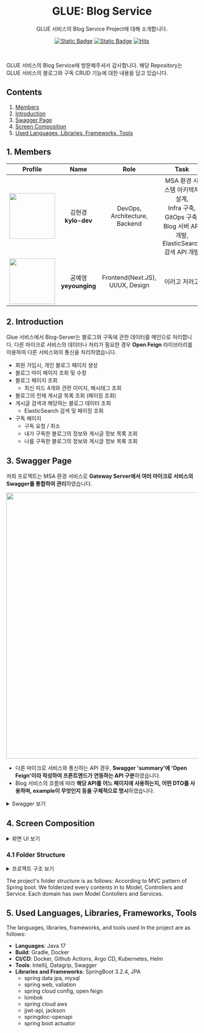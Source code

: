 <div align="center">

# GLUE: Blog Service

GLUE 서비스의 Blog Service Project에 대해 소개합니다.

[![Static Badge](https://img.shields.io/badge/language-korean-blue)](./README-KR.md) [![Static Badge](https://img.shields.io/badge/language-english-red)](./README.md) [![Hits](https://hits.seeyoufarm.com/api/count/incr/badge.svg?url=https%3A%2F%2Fgithub.com%2FSinging-voice-conversion%2Fsingtome-model&count_bg=%23E3E30F&title_bg=%23555555&icon=&icon_color=%23E7E7E7&title=hits&edge_flat=false)](https://hits.seeyoufarm.com)

</div>

<br>

GLUE 서비스의 Blog Service에 방문해주셔서 감사합니다. 해당 Repository는 GLUE 서비스의 블로그와 구독 CRUD 기능에 대한 내용을 담고 있습니다. 


## Contents
1. [Members](#1-members)
2. [Introduction](#2-introduction)
3. [Swagger Page](#3-swagger-page)
4. [Screen Composition](#4-screen-composition)
5. [Used Languages, Libraries, Frameworks, Tools](#5-used-languages-libraries-frameworks-tools)

## 1. Members
| Profile |         Name          |               Role               |                                             Task                                             |
| :---: |:---------------------:|:--------------------------------:|:--------------------------------------------------------------------------------------------:|
| <a href="https://github.com/kylo-dev"><img src="https://avatars.githubusercontent.com/u/103489352?v=4" height="120px"></a> | 김현겸 <br> **kylo-dev** |  DevOps, Architecture, <br/> Backend   | MSA 환경 시스템 아키텍처 설계, <br/> Infra 구축, GitOps 구축, <br/> Blog 서버 API 개발, <br/> ElasticSearch 검색 API 개발 |
| <a href="https://github.com/yeyounging"><img src="https://avatars.githubusercontent.com/u/133792082?v=4" height="120px"></a> | 공예영 <br> **yeyounging** | Frontend(Next.JS), <br/> UI/UX, Design |                                           이러고 저러고                                            |

## **2. Introduction**

Glue 서비스에서 Blog-Server는 블로그와 구독에 관한 데이터를 메인으로 처리합니다. 다른 마이크로 서비스의 데이터나 처리가 필요한 경우
**Open Feign** 라이브러리를 이용하여 다른 서비스와의 통신을 처리하였습니다.

- 회원 가입시, 개인 블로그 페이지 생성
- 블로그 마이 페이지 조회 및 수정
- 블로그 페이지 조회 
  - 최신 피드 4개와 관련 이미지, 해시태그 조회
- 블로그의 전체 게시글 목록 조회 (페이징 조회)
- 게시글 검색과 해당하는 블로그 데이터 조회 
  - ElasticSearch 검색 및 페이징 조회
- 구독 페이지
  - 구독 요청 / 취소
  - 내가 구독한 블로그의 정보와 게시글 정보 목록 조회
  - 나를 구독한 블로그의 정보와 게시글 정보 목록 조회

## **3. Swagger Page**

저희 프로젝트는 MSA 환경 서비스로 **Gateway Server에서 여러 마이크로 서비스의 Swagger를 통합하여 관리**하였습니다.

<img src="https://github.com/DoTheZ-Team/blog-service/assets/103489352/039ab512-0e0a-47f7-b1d4-b41502311a47" width="700">

- 다른 마이크로 서비스와 통신하는 API 경우, **Swagger 'summary'에 'Open Feign'이라 작성하여 프론트엔드가 연동하는 API 구분**하였습니다.
- Blog 서비스의 흐름에 따라 **해당 API를 어느 페이지에 사용하는지, 어떤 DTO를 사용하며, example이 무엇인지 등을 구체적으로 명시**하였습니다.

<details>
    <summary>Swagger 보기</summary>

<img src="https://github.com/DoTheZ-Team/blog-service/assets/103489352/fbb29f37-c756-4e6c-806e-a5345f1daf44" width="700">

<img src="https://github.com/DoTheZ-Team/blog-service/assets/103489352/a20c0b04-16db-4274-b50e-92a1c9e9d0b0" width="700">

</details>


## **4. Screen Composition**

<details>
    <summary>화면 UI 보기</summary>

  1. 블로그 페이지 (Read) <br/>
  <img width="513" alt="image" src="https://github.com/DoTheZ-Team/blog-service/assets/103489352/f4634f4e-4b3a-4196-af9e-3d83e240cfc6">

  2. 블로그 마이 페이지 (Read, Update) <br/>
  <img width="444" alt="image" src="https://github.com/DoTheZ-Team/blog-service/assets/103489352/76184896-40a8-44dc-8380-9a1f5dae6c20">

  3. 구독 페이지 (Read) <br/>
  <img width="499" alt="image" src="https://github.com/DoTheZ-Team/blog-service/assets/103489352/719080bb-0f1b-4c51-b864-7d2569f732a9">

  4. 검색 페이지 (Read) <br/>
  <img width="486" alt="image" src="https://github.com/DoTheZ-Team/blog-service/assets/103489352/c6f8da12-170a-4df4-a364-e28eaaa2fe0b">

  4.1 검색 페이지 (블로그만 보기, 게시글만 보기) <br/>
  <img width="501" alt="image" src="https://github.com/DoTheZ-Team/blog-service/assets/103489352/ea4aa304-f957-4477-b030-59b6c4ce16a8">


</details>

### 4.1 Folder Structure
<details>
    <summary>프로젝트 구조 보기</summary>

```
📦 
.github
└─ ISSUE_TEMPLATE
  └─feature_request.md
  └─ pull_request_template.md
└─ workflows
  └─ blog-server.yaml
.gitignore
Dockerfile
README.md
build.gradle
└─ src
   ├─ main.java.com.justdo.plug
   │  └─ blog
   │     ├─ BlogApplication.java
   │     ├─ domain
   │     │  ├─ blog
   │     │  │  ├─ Blog.java
   │     │  │  ├─ controller
   │     │  │  │  └─ BlogController.java
   │     │  │  ├─ dto
   │     │  │  │  ├─ BlogRequest.java
   │     │  │  │  └─ BlogResponse.java
   │     │  │  ├─ repository
   │     │  │  │  └─ BlogRepository.java
   │     │  │  └─ service
   │     │  │     ├─ BlogCommandService.java
   │     │  │     └─ BlogQueryService.java
   │     │  ├─ common
   │     │  │  └─ BaseTimeEntity.java
   │     │  ├─ member
   │     │  │  ├─ MemberClient.java
   │     │  │  └─ MemberDTO.java
   │     │  ├─ post
   │     │  │  ├─ PostClient.java
   │     │  │  └─ PostResponse.java
   │     │  ├─ recommendation
   │     │  │  ├─ RecommendationClient.java
   │     │  │  └─ RecommendationDTO.java
   │     │  └─ subscription
   │     │     ├─ Subscription.java
   │     │     ├─ controller
   │     │     │  └─ SubscriptionController.java
   │     │     ├─ dto
   │     │     │  ├─ SubscriptionRequest.java
   │     │     │  └─ SubscriptionResponse.java
   │     │     ├─ repository
   │     │     │  └─ SubscriptionRepository.java
   │     │     └─ service
   │     │        ├─ SubscriptionCommandService.java
   │     │        └─ SubscriptionQueryService.java
   │     └─ global
   │        ├─ config
   │        │  ├─ FeignConfig.java
   │        │  └─ SwaggerConfig.java
   │        ├─ exception
   │        │  ├─ ApiException.java
   │        │  └─ ExceptionAdvice.java
   │        ├─ response
   │        │  ├─ ApiResponse.java
   │        │  └─ code
   │        │     ├─ BaseCode.java
   │        │     ├─ BaseErrorCode.java
   │        │     ├─ ErrorReasonDto.java
   │        │     ├─ ReasonDto.java
   │        │     └─ status
   │        │        ├─ ErrorStatus.java
   │        │        └─ SuccessStatus.java
   │        ├─ s3
   │        │  ├─ S3Service.java
   │        │  └─ S3config.java
   │        └─ utils
   │           ├─ JwtProperties.java
   │           └─ JwtProvider.java
   └─ test.java.com.jusdo.plug
      └─ blog
         └─ BlogApplicationTests.java
```
©generated by [Project Tree Generator](https://woochanleee.github.io/project-tree-generator)

</details>

The project's folder structure is as follows:
According to MVC pattern of Spring boot. We folderized every contents in to Model, Controllers and Service.
Each domain has own Model Contollers and Services.

## **5. Used Languages, Libraries, Frameworks, Tools**

The languages, libraries, frameworks, and tools used in the project are as follows:

- **Languages**: Java 17
- **Build**: Gradle, Docker
- **CI/CD**: Docker, Github Actions, Argo CD, Kubernetes, Helm
- **Tools**: Intellij, Datagrip, Swagger
- **Libraries and Frameworks**: SpringBoot 3.2.4, JPA
  - spring data jpa, mysql
  - spring web, valiation
  - spring cloud config, open feign
  - lombok
  - spring cloud aws
  - jjwt-api, jackson
  - springdoc-openapi
  - spring boot actuator
